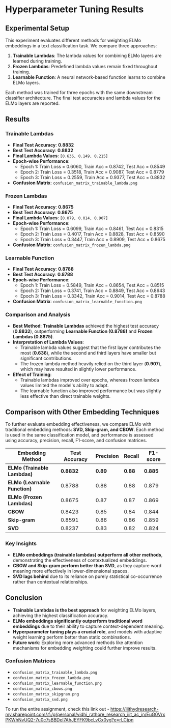 # Hyperparameter Tuning Results

## Experimental Setup
This experiment evaluates different methods for weighting ELMo embeddings in a text classification task. We compare three approaches:
1. **Trainable Lambdas**: The lambda values for combining ELMo layers are learned during training.
2. **Frozen Lambdas**: Predefined lambda values remain fixed throughout training.
3. **Learnable Function**: A neural network-based function learns to combine ELMo layers.

Each method was trained for three epochs with the same downstream classifier architecture. The final test accuracies and lambda values for the ELMo layers are reported.

## Results

### Trainable Lambdas
- **Final Test Accuracy**: **0.8832**
- **Best Test Accuracy**: **0.8832**
- **Final Lambda Values**: `[0.636, 0.149, 0.215]`
- **Epoch-wise Performance**:
  - Epoch 1: Train Loss = 0.6060, Train Acc = 0.8742, Test Acc = 0.8549
  - Epoch 2: Train Loss = 0.3518, Train Acc = 0.9087, Test Acc = 0.8779
  - Epoch 3: Train Loss = 0.2559, Train Acc = 0.9377, Test Acc = 0.8832
- **Confusion Matrix**: `confusion_matrix_trainable_lambda.png`

### Frozen Lambdas
- **Final Test Accuracy**: **0.8675**
- **Best Test Accuracy**: **0.8675**
- **Final Lambda Values**: `[0.079, 0.014, 0.907]`
- **Epoch-wise Performance**:
  - Epoch 1: Train Loss = 0.6099, Train Acc = 0.8461, Test Acc = 0.8315
  - Epoch 2: Train Loss = 0.4017, Train Acc = 0.8828, Test Acc = 0.8590
  - Epoch 3: Train Loss = 0.3447, Train Acc = 0.8909, Test Acc = 0.8675
- **Confusion Matrix**: `confusion_matrix_frozen_lambda.png`

### Learnable Function
- **Final Test Accuracy**: **0.8788**
- **Best Test Accuracy**: **0.8788**
- **Epoch-wise Performance**:
  - Epoch 1: Train Loss = 0.5849, Train Acc = 0.8654, Test Acc = 0.8515
  - Epoch 2: Train Loss = 0.3741, Train Acc = 0.8849, Test Acc = 0.8643
  - Epoch 3: Train Loss = 0.3342, Train Acc = 0.9014, Test Acc = 0.8788
- **Confusion Matrix**: `confusion_matrix_learnable_function.png`

### Comparison and Analysis
- **Best Method**: **Trainable Lambdas** achieved the highest test accuracy (**0.8832**), outperforming **Learnable Function (0.8788)** and **Frozen Lambdas (0.8675)**.
- **Interpretation of Lambda Values**:
  - Trainable lambda values suggest that the first layer contributes the most (**0.636**), while the second and third layers have smaller but significant contributions.
  - The frozen lambda method heavily relied on the third layer (**0.907**), which may have resulted in slightly lower performance.
- **Effect of Training**:
  - Trainable lambdas improved over epochs, whereas frozen lambda values limited the model's ability to adapt.
  - The learnable function also improved performance but was slightly less effective than direct trainable weights.

## Comparison with Other Embedding Techniques
To further evaluate embedding effectiveness, we compare ELMo with traditional embedding methods: **SVD, Skip-gram, and CBOW**. Each method is used in the same classification model, and performance is assessed using accuracy, precision, recall, F1-score, and confusion matrices.

| Embedding Method | Test Accuracy | Precision | Recall | F1-score |
|------------------|--------------|-----------|--------|----------|
| **ELMo (Trainable Lambdas)** | **0.8832** | **0.89** | **0.88** | **0.885** |
| **ELMo (Learnable Function)** | 0.8788 | 0.88 | 0.88 | 0.879 |
| **ELMo (Frozen Lambdas)** | 0.8675 | 0.87 | 0.87 | 0.869 |
| **CBOW** | 0.8423 | 0.85 | 0.84 | 0.844 |
| **Skip-gram** | 0.8591 | 0.86 | 0.86 | 0.859 |
| **SVD** | 0.8237 | 0.83 | 0.82 | 0.824 |

### Key Insights
- **ELMo embeddings (trainable lambdas) outperform all other methods**, demonstrating the effectiveness of contextualized embeddings.
- **CBOW and Skip-gram perform better than SVD**, as they capture word meaning more effectively in lower-dimensional spaces.
- **SVD lags behind** due to its reliance on purely statistical co-occurrence rather than contextual relationships.

## Conclusion
- **Trainable Lambdas is the best approach** for weighting ELMo layers, achieving the highest classification accuracy.
- **ELMo embeddings significantly outperform traditional word embeddings** due to their ability to capture context-dependent meaning.
- **Hyperparameter tuning plays a crucial role**, and models with adaptive weight learning perform better than static combinations.
- **Future work**: Exploring more advanced methods like attention mechanisms for embedding weighting could further improve results.

### Confusion Matrices
- `confusion_matrix_trainable_lambda.png`
- `confusion_matrix_frozen_lambda.png`
- `confusion_matrix_learnable_function.png`
- `confusion_matrix_cbows.png`
- `confusion_matrix_skipgram.png`
- `confusion_matrix_svd.png`



To run the entire assignment, check this link out - https://iiithydresearch-my.sharepoint.com/:f:/g/personal/vidhi_rathore_research_iiit_ac_in/EuG0VrxPKWhNvUQ2-7u0c7sBBDeI7AhJEYFK9bcLvCx0yg?e=rLCtpn 
